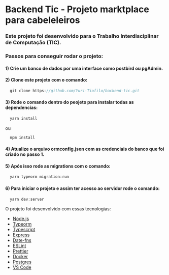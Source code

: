 # Backend Tic - Projeto marktplace para cabeleleiros
### Este projeto foi desenvolvido para o Trabalho Interdisciplinar de Computação (TIC).

### Passos para conseguir rodar o projeto:

#### 1) Crie um banco de dados por uma interface como postbird ou pgAdmin.

#### 2) Clone este projeto com o comando:

````js
  git clone https://github.com/Yuri-Tiofilo/backend-tic.git
````

#### 3) Rode o comando dentro do peojeto para instalar todas as dependencias:

````js
  yarn install
````
ou
````js
  npm install
````

#### 4) Atualize o arquivo ormconfig.json com as credenciais do banco que foi criado no passo 1.

#### 5) Após isso rode as migrations com o comando:

````js
  yarn typeorm migration:run
````

#### 6) Para iniciar o projeto e assim ter acesso ao servidor rode o comando:

````js
  yarn dev:server
````
O projeto foi desenvolvido com essas tecnologias:

-  [Node.js](https://nodejs.org/)
-  [Typeorm](https://typeorm.io/#/)
-  [Typescript](https://www.typescriptlang.org/)
-  [Express](https://expressjs.com/pt-br/)
-  [Date-fns](https://date-fns.org/)
-  [ESLint](https://eslint.org/)
-  [Prettier](https://prettier.io/)
-  [Docker](https://www.docker.com/docker-community/0)
-  [Postgres](https://www.postgresql.org/)
-  [VS Code](https://code.visualstudio.com/)
